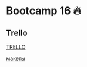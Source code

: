 
# Bootcamp 16 🔥
## Trello

[TRELLO](https://trello.com/invite/b/5Uhpd0jA/bf0fdaa2f1a5efbb6066940bf0fc4266/bootcamp16)


[макеты](https://drive.google.com/drive/folders/1AKCPa7RitCDFG6IH8CDPwxt5Gl5Rwzda)
